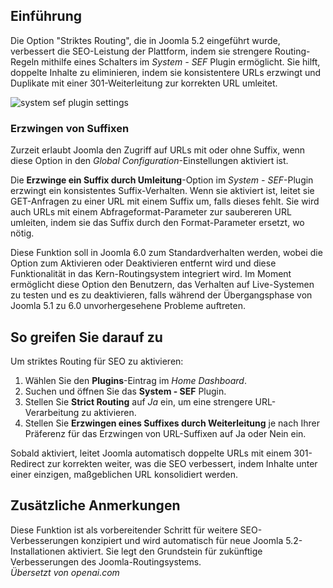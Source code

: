 <!-- Filename: J5.x:Improving_SEO_with_Strict_Routing_and_SEF_URLs / Display title: SEO Strikte Weiterleitung -->

## Einführung

Die Option "Striktes Routing", die in Joomla 5.2 eingeführt wurde, verbessert die SEO-Leistung der Plattform, indem sie strengere Routing-Regeln mithilfe eines Schalters im *System - SEF* Plugin ermöglicht. Sie hilft, doppelte Inhalte zu eliminieren, indem sie konsistentere URLs erzwingt und Duplikate mit einer 301-Weiterleitung zur korrekten URL umleitet.

![system sef plugin settings](../../../en/images/seo/seo-system-sef-plugin.png)

### Erzwingen von Suffixen

Zurzeit erlaubt Joomla den Zugriff auf URLs mit oder ohne Suffix, wenn diese Option in den *Global Configuration*-Einstellungen aktiviert ist.

Die **Erzwinge ein Suffix durch Umleitung**-Option im *System - SEF*-Plugin erzwingt ein konsistentes Suffix-Verhalten. Wenn sie aktiviert ist, leitet sie GET-Anfragen zu einer URL mit einem Suffix um, falls dieses fehlt. Sie wird auch URLs mit einem Abfrageformat-Parameter zur saubereren URL umleiten, indem sie das Suffix durch den Format-Parameter ersetzt, wo nötig.

Diese Funktion soll in Joomla 6.0 zum Standardverhalten werden, wobei die Option zum Aktivieren oder Deaktivieren entfernt wird und diese Funktionalität in das Kern-Routingsystem integriert wird. Im Moment ermöglicht diese Option den Benutzern, das Verhalten auf Live-Systemen zu testen und es zu deaktivieren, falls während der Übergangsphase von Joomla 5.1 zu 6.0 unvorhergesehene Probleme auftreten.

## So greifen Sie darauf zu

Um striktes Routing für SEO zu aktivieren:

1. Wählen Sie den **Plugins**-Eintrag im *Home Dashboard*.
2. Suchen und öffnen Sie das **System - SEF** Plugin.
3. Stellen Sie **Strict Routing** auf *Ja* ein, um eine strengere URL-Verarbeitung zu aktivieren.
4. Stellen Sie **Erzwingen eines Suffixes durch Weiterleitung** je nach Ihrer Präferenz für das Erzwingen von URL-Suffixen auf Ja oder Nein ein.

Sobald aktiviert, leitet Joomla automatisch doppelte URLs mit einem 301-Redirect zur korrekten weiter, was die SEO verbessert, indem Inhalte unter einer einzigen, maßgeblichen URL konsolidiert werden.

## Zusätzliche Anmerkungen

Diese Funktion ist als vorbereitender Schritt für weitere SEO-Verbesserungen konzipiert und wird automatisch für neue Joomla 5.2-Installationen aktiviert. Sie legt den Grundstein für zukünftige Verbesserungen des Joomla-Routingsystems.  
*Übersetzt von openai.com*


